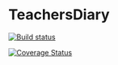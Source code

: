 ﻿# TeachersDiary

[![Build status](https://ci.appveyor.com/api/projects/status/7bi5nl0w8etdq04f?svg=true)](https://ci.appveyor.com/project/chunk1ty/teachersdiary)

[![Coverage Status](https://coveralls.io/repos/github/chunk1ty/TeachersDiary/badge.svg?branch=master)](https://coveralls.io/github/chunk1ty/TeachersDiary?branch=master)
